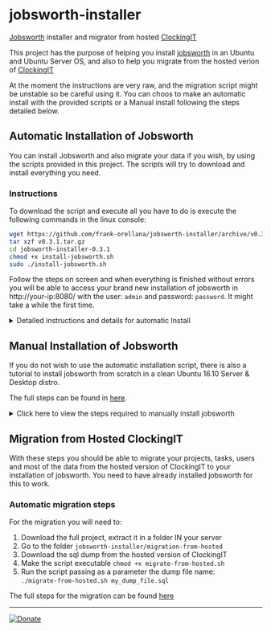 # jobsworth-installer
[Jobsworth](https://github.com/ari/jobsworth) installer and migrator from hosted [ClockingIT](http://www.clockingit.com/)

This project has the purpose of helping you install [jobsworth](https://github.com/ari/jobsworth) in an Ubuntu and Ubuntu Server OS, and also to help you migrate from the hosted verion of [ClockingIT](http://www.clockingit.com/)

At the moment the instructions are very raw, and the migration script might be unstable so be careful using it. You can choos to make an automatic install with the provided scripts or a Manual install following the steps detailed below.

## Automatic Installation of Jobsworth
You can install Jobsworth and also migrate your data if you wish, by using the scripts provided in this project.
The scripts will try to download and install everything you need.

### Instructions
To download the script and execute all you have to do is execute the following commands in the linux console:
```sh
wget https://github.com/frank-orellana/jobsworth-installer/archive/v0.3.1.tar.gz
tar xzf v0.3.1.tar.gz
cd jobsworth-installer-0.3.1
chmod +x install-jobsworth.sh
sudo ./install-jobsworth.sh
```

Follow the steps on screen and when everything is finished without errors you will be able to access your brand new installation of jobsworth in http://your-ip:8080/ with the user: `admin` and password: `password`. It might take a while the first time.

<details>
  <summary>Detailed instructions and details for automatic Install</summary>

All this scripts have been tested ONLY on new installations of Debian 8.8, Ubuntu 15.10, 16.04 and 16.10

There's also a VirtualBox VM ready to try if you wish to download it from [Dropbox](http://bit.ly/2niDqXL) with the instructions to use it [here](https://github.com/frank-orellana/jobsworth/releases): 

### Detailed instructions and details for automatic Install And/Or Data migration
1. Download the full project
1. Extract the files to a folder IN your server
1. Move to the `jobsworth-installer` directory
1. Make the file executable `chmod +x install-jobsworth.sh`
1. For **Installation** execute the file: `sudo ./install-jobsworth.sh`. 

The script will **automatically**:
 1. Download and install MySql (It will ask you to set the root password)
 1. Create a new database named `jobsworth` and a database user named `jw`
 1. Download, Install and configure Java JDK and Tomcat9
    1. You will be able to access tomcat welcome page at http://your-ip:8080/, and also the managemente addreses in http://your-ip:8080/host-manager and http://your-ip:8080/host-manager with the user and password `jobsworth` from your os and local network only.
        2. The installation path will be /opt/tomcat. For more details see the script
 1. Download, install and configure Jobsworth
 1. After the installation is complete you can access jobsworth through http://your-ip:8080/ with the user: `admin` and password: `password`. It might take a while the first time
1. For **Data Migration** view the instructions below
 
 To see the full details see the [Migration Guide](https://github.com/frank-orellana/jobsworth-installer/tree/master/migration-from-hosted)

The scripts need to be executable. If they are not you will have to execute this before trying to execute them:
```sh
chmod +x install-jobsworth.sh
chmod +x migration-from-hosted/migrate-from-hosted.sh
```

### Parameters of the script:
You can prevent parts of the script from executing like this:
`sudo NOXX=1 NOYY=1 ./install-jobsworth.sh`

The options you can prevent are:
<table>
<tr><th>OPTION</th><th>What it prevents</th></tr>
<tr><td>NO_UPD_REP</td><td>The update of repositories (apt-get update) for example for when you are running the script a second time</td></tr>
<tr><td>NO_DB_SERVER</td><td>The installation of mariadb-server</td></tr>
<tr><td>NO_DB</td><td>The creation of the jobsworth database</td></tr>
<tr><td>NO_JDK</td><td>The installation of openjdk-8-jdk</td></tr>
<tr><td>NO_TOMCAT</td><td>Tomcat download and installation</td></tr>
</table>

</details>

## Manual Installation of Jobsworth
If you do not wish to use the automatic installation script, there is also a tutorial to install jobsworth from scratch in a clean Ubuntu 16.10 Server & Desktop distro.

The full steps can be found in [here](https://github.com/frank-orellana/jobsworth-installer/wiki/Manual-installation).
<details>
<summary>Click here to view the steps required to manually install jobsworth</summary>

### Overview of the steps
Basically what you will do is:
1. Install Ubuntu 15.10 or above
2. Install and configure MariaDB (MySql)
3. Install and configure Java JDK 8
4. Install and configure Tomcat
5. Install and configure the Jobsworth WAR file

Full steps [here](https://github.com/frank-orellana/jobsworth-installer/wiki/Manual-installation).

Also there is a VM already configured if you prefer. You can download it from [dropbox](http://bit.ly/2niDqXL).
</details>

## Migration from Hosted ClockingIT
With these steps you should be able to migrate your projects, tasks, users and most of the data from the hosted version of ClockingIT to your installation of jobsworth. You need to have already installed jobsworth for this to work.
### Automatic migration steps
For the migration you will need to:
1. Download the full project, extract it in a folder IN your server
1. Go to the folder `jobsworth-installer/migration-from-hosted`
1. Download the sql dump from the hosted version of ClockingIT
1. Make the script executable `chmod +x migrate-from-hosted.sh`
1. Run the script passing as a parameter the dump file name: <br>  `./migrate-from-hosted.sh my_dump_file.sql`

The full steps for the migration can be found [here](https://github.com/frank-orellana/jobsworth-installer/tree/master/migration-from-hosted)


----

[![Donate](https://img.shields.io/badge/Donate-PayPal-green.svg)](https://www.paypal.me/FranklinOrellana)
